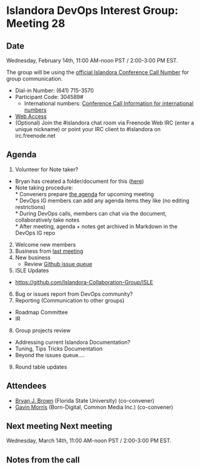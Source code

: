 # Islandora DevOps Interest Group: Meeting 28

## Date
Wednesday, February 14th, 11:00 AM-noon PST / 2:00-3:00 PM EST.

The group will be using the [official Islandora Conference Call Number](https://www.freeconferencecallhd.com/webrtc) for group communication.   
* Dial-in Number: (641) 715-3570    
* Participant Code: 304589#   
    * International numbers: [Conference Call Information for international numbers](https://github.com/Islandora-CLAW/CLAW/wiki/Conference-Call-Information)    
* [Web Access](https://www.freeconferencecallhd.com/wp-content/themes/responsive/flashphone/flash-phone.php)
* (Optional) Join the #islandora chat room via Freenode Web IRC (enter a unique nickname) or point your IRC client to #islandora on irc.freenode.net    

## Agenda
1. Volunteer for Note taker?    
  * Bryan has created a folder/document for this ([here](http://bit.ly/devops-agenda))   
  * Note taking procedure:   
        * Conveners prepare [the agenda](http://bit.ly/devops-agenda) for upcoming meeting   
        * DevOps IG members can add any agenda items they like (no editing restrictions)   
        * During DevOps calls, members can chat via the document, collaboratively take notes  
        * After meeting, agenda + notes get archived in Markdown in the DevOps IG repo   
2. Welcome new members   
3. Business from [last meeting](https://github.com/islandora-interest-groups/Islandora-DevOps-Interest-Group/blob/master/meetings/27.md)   
4. New business   
   * Review [Github issue queue](https://github.com/islandora-interest-groups/Islandora-DevOps-Interest-Group/issues)   
5. ISLE Updates  
  * https://github.com/Islandora-Collaboration-Group/ISLE   
6. Bug or issues report from DevOps community?  
7. Reporting (Communication to other groups)   
  * Roadmap Committee  
  * IR   
8. Group projects review   
  * Addressing current Islandora Documentation?  
  * Tuning, Tips Tricks Documentation   
  * Beyond the issues queue....  
9. Round table updates   

## Attendees
* [Bryan J. Brown](https://github.com/bryjbrown) (Florida State University) (co-convener)
* [Gavin Morris](https://github.com/g7morris) (Born-Digital, Common Media Inc.) (co-convener)


## Next meeting Next meeting
Wednesday, March 14th, 11:00 AM-noon PST / 2:00-3:00 PM EST.


## Notes from the call

